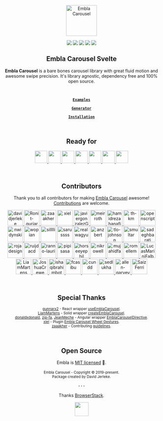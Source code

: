 <br />
<div align="center">
  <p align="center">
    <a href="https://www.embla-carousel.com/"><img width="100" height="100" src="https://www.embla-carousel.com/embla-logo.svg" alt="Embla Carousel">
    </a>
  </p>

  <p align="center">
    <a href="https://opensource.org/licenses/MIT"><img src="https://img.shields.io/npm/l/embla-carousel?color=%238ab4f8"></a>
    <a href="https://www.npmjs.com/package/embla-carousel-svelte"><img src="https://img.shields.io/npm/v/embla-carousel-svelte.svg?color=%23c1a8e2"></a>
    <a href="https://github.com/davidjerleke/embla-carousel/actions?query=workflow%3A%22Continuous+Integration%22"><img src="https://img.shields.io/github/actions/workflow/status/davidjerleke/embla-carousel/cd.yml?color=%238ab4f8"></a>
    <a href="https://prettier.io"><img src="https://img.shields.io/badge/code_style-prettier-ff69b4.svg?color=%23c1a8e2"></a>
    <a href="https://bundlephobia.com/result?p=embla-carousel-svelte@latest"><img src="https://img.shields.io/bundlephobia/minzip/embla-carousel-svelte?color=%238ab4f8&label=gzip%20size">
    </a>
  </p>

  <strong>
    <h2 align="center">Embla Carousel Svelte</h2>
  </strong>

  <p align="center">
    <strong>Embla Carousel</strong> is a bare bones carousel library with great fluid motion and awesome swipe precision. It's library agnostic, dependency free and 100% open source.
  </p>

  <br>

  <p align="center">
    <strong>
      <code>&nbsp;<a href="https://www.embla-carousel.com/examples/predefined/">Examples</a>&nbsp;</code>
    </strong>
  </p>

  <p align="center">
    <strong>
      <code>&nbsp;<a href="https://www.embla-carousel.com/examples/generator/">Generator</a>&nbsp;</code>
    </strong>
  </p>

  <p align="center">
    <strong>
      <code>&nbsp;<a href="https://www.embla-carousel.com/get-started/#choose-installation-type">Installation</a>&nbsp;</code>
    </strong>
  </p>
</div>

<br>

<div align="center">
  <strong>
    <h2 align="center">Ready for</h2>
  </strong>
  
  <p align="center">
    <a href="https://www.embla-carousel.com/get-started/module/">
      <img src="https://www.embla-carousel.com/javascript-logo.svg" width="40" height="40" />
    </a>
    <a href="https://www.embla-carousel.com/get-started/module/">
      <img src="https://www.embla-carousel.com/typescript-logo.svg" width="40" height="40" />
    </a>
    <a href="https://www.embla-carousel.com/get-started/react/">
      <img src="https://www.embla-carousel.com/react-logo.svg" width="40" height="40" />
    </a>
    <a href="https://www.embla-carousel.com/get-started/vue/">
      <img src="https://www.embla-carousel.com/vue-logo.svg" width="40" height="40" />
    </a>
    <a href="https://www.embla-carousel.com/get-started/svelte/">
      <img src="https://www.embla-carousel.com/svelte-logo.svg" width="40" height="40" />
    </a>
    <a href="https://www.embla-carousel.com/get-started/solid/">
      <img src="https://www.embla-carousel.com/solid-logo.svg" width="40" height="40" />
    </a>
    <a href="https://github.com/donaldxdonald/embla-carousel-angular">
      <img src="https://www.embla-carousel.com/angular-logo.svg" width="40" height="40" />
    </a>
  </p>
</div>

<br>

<div align="center">
  <strong>
    <h2 align="center">Contributors</h2>
  </strong>
  <p align="center">
    Thank you to all contributors for making <a href="https://www.embla-carousel.com/">Embla Carousel</a> awesome! <a href="https://github.com/davidjerleke/embla-carousel/blob/master/CONTRIBUTING.md">Contributions</a> are welcome.
  </p>
  <p align="center">
    <a href="https://github.com/davidjerleke">
      <img src="https://avatars2.githubusercontent.com/u/11529148?s=120&v=4" title="davidjerleke" width="50" height="50" style="max-width: 100%" />
    </a><a href="https://github.com/Ronit-gurjar">
      <img src="https://avatars2.githubusercontent.com/u/92150685?s=120&v=4" title="Ronit-gurjar" width="50" height="50" style="max-width: 100%" />
    </a><a href="https://github.com/zaaakher">
      <img src="https://avatars2.githubusercontent.com/u/46135573?s=120&v=4" title="zaaakher" width="50" height="50" style="max-width: 100%" />
    </a><a href="https://github.com/xiel">
      <img src="https://avatars2.githubusercontent.com/u/615522?s=120&v=4" title="xiel" width="50" height="50" style="max-width: 100%" />
    </a><a href="https://github.com/javiergonzalezGenially">
      <img src="https://avatars2.githubusercontent.com/u/78730098?s=120&v=4" title="javiergonzalezGenially" width="50" height="50" style="max-width: 100%" />
    </a><a href="https://github.com/meirroth">
      <img src="https://avatars2.githubusercontent.com/u/12494197?s=120&v=4" title="meirroth" width="50" height="50" style="max-width: 100%" />
    </a><a href="https://github.com/hamidrezahanafi">
      <img src="https://avatars2.githubusercontent.com/u/91487491?s=120&v=4" title="hamidrezahanafi" width="50" height="50" style="max-width: 100%" />
    </a><a href="https://github.com/th-km">
      <img src="https://avatars2.githubusercontent.com/u/35410212?s=120&v=4" title="th-km" width="50" height="50" style="max-width: 100%" />
    </a><a href="https://github.com/openscript">
      <img src="https://avatars2.githubusercontent.com/u/1105080?s=120&v=4" title="openscript" width="50" height="50" style="max-width: 100%" />
    </a><a href="https://github.com/nwidynski">
      <img src="https://avatars2.githubusercontent.com/u/25958801?s=120&v=4" title="nwidynski" width="50" height="50" style="max-width: 100%" />
    </a><a href="https://github.com/wopian">
      <img src="https://avatars2.githubusercontent.com/u/3440094?s=120&v=4" title="wopian" width="50" height="50" style="max-width: 100%" />
    </a><a href="https://github.com/silllli">
      <img src="https://avatars2.githubusercontent.com/u/9334305?s=120&v=4" title="silllli" width="50" height="50" style="max-width: 100%" />
    </a><a href="https://github.com/sarussss">
      <img src="https://avatars2.githubusercontent.com/u/15656996?s=120&v=4" title="sarussss" width="50" height="50" style="max-width: 100%" />
    </a><a href="https://github.com/realwagyu">
      <img src="https://avatars2.githubusercontent.com/u/91921591?s=120&v=4" title="realwagyu" width="50" height="50" style="max-width: 100%" />
    </a><a href="https://github.com/anzbert">
      <img src="https://avatars2.githubusercontent.com/u/38823700?s=120&v=4" title="anzbert" width="50" height="50" style="max-width: 100%" />
    </a><a href="https://github.com/tlo-johnson">
      <img src="https://avatars2.githubusercontent.com/u/8763144?s=120&v=4" title="tlo-johnson" width="50" height="50" style="max-width: 100%" />
    </a><a href="https://github.com/smultar">
      <img src="https://avatars2.githubusercontent.com/u/6223536?s=120&v=4" title="smultar" width="50" height="50" style="max-width: 100%" />
    </a><a href="https://github.com/sadeghbarati">
      <img src="https://avatars2.githubusercontent.com/u/17789047?s=120&v=4" title="sadeghbarati" width="50" height="50" style="max-width: 100%" />
    </a><a href="https://github.com/rojadesign">
      <img src="https://avatars2.githubusercontent.com/u/35687281?s=120&v=4" title="rojadesign" width="50" height="50" style="max-width: 100%" />
    </a><a href="https://github.com/ruijdacd">
      <img src="https://avatars2.githubusercontent.com/u/9107610?s=120&v=4" title="ruijdacd" width="50" height="50" style="max-width: 100%" />
    </a><a href="https://github.com/ranno-lauri">
      <img src="https://avatars2.githubusercontent.com/u/87007115?s=120&v=4" title="ranno-lauri" width="50" height="50" style="max-width: 100%" />
    </a><a href="https://github.com/pipisasa">
      <img src="https://avatars2.githubusercontent.com/u/54534600?s=120&v=4" title="pipisasa" width="50" height="50" style="max-width: 100%" />
    </a><a href="https://github.com/horseeyephil">
      <img src="https://avatars2.githubusercontent.com/u/32337092?s=120&v=4" title="horseeyephil" width="50" height="50" style="max-width: 100%" />
    </a><a href="https://github.com/nikrowell">
      <img src="https://avatars2.githubusercontent.com/u/260039?s=120&v=4" title="nikrowell" width="50" height="50" style="max-width: 100%" />
    </a><a href="https://github.com/mujahidfa">
      <img src="https://avatars2.githubusercontent.com/u/17759705?s=120&v=4" title="mujahidfa" width="50" height="50" style="max-width: 100%" />
    </a><a href="https://github.com/romellem">
      <img src="https://avatars2.githubusercontent.com/u/8504000?s=120&v=4" title="romellem" width="50" height="50" style="max-width: 100%" />
    </a><a href="https://github.com/LucasMariniFalbo">
      <img src="https://avatars2.githubusercontent.com/u/9245477?s=120&v=4" title="LucasMariniFalbo" width="50" height="50" style="max-width: 100%" />
    </a><a href="https://github.com/LiamMartens">
      <img src="https://avatars2.githubusercontent.com/u/5265324?s=120&v=4" title="LiamMartens" width="50" height="50" style="max-width: 100%" />
    </a><a href="https://github.com/JoshuaCrewe">
      <img src="https://avatars2.githubusercontent.com/u/12238901?s=120&v=4" title="JoshuaCrewe" width="50" height="50" style="max-width: 100%" />
    </a><a href="https://github.com/ishaqibrahimbot">
      <img src="https://avatars2.githubusercontent.com/u/74908398?s=120&v=4" title="ishaqibrahimbot" width="50" height="50" style="max-width: 100%" />
    </a><a href="https://github.com/fcasibu">
      <img src="https://avatars2.githubusercontent.com/u/75290989?s=120&v=4" title="fcasibu" width="50" height="50" style="max-width: 100%" />
    </a><a href="https://github.com/cundd">
      <img src="https://avatars2.githubusercontent.com/u/743122?s=120&v=4" title="cundd" width="50" height="50" style="max-width: 100%" />
    </a><a href="https://github.com/sedlukha">
      <img src="https://avatars2.githubusercontent.com/u/14075940?s=120&v=4" title="sedlukha" width="50" height="50" style="max-width: 100%" />
    </a><a href="https://github.com/allen-garvey">
      <img src="https://avatars2.githubusercontent.com/u/9314727?s=120&v=4" title="allen-garvey" width="50" height="50" style="max-width: 100%" />
    </a><a href="https://github.com/SaizFerri">
      <img src="https://avatars2.githubusercontent.com/u/19834971?s=120&v=4" title="SaizFerri" width="50" height="50" style="max-width: 100%" />
    </a>
  </p>
</div>

<br>

<div align="center">
  <strong>
    <h2 align="center">Special Thanks</h2>
  </strong>
  <p align="center">
    <sup>
      <a href="https://github.com/gunnarx2">gunnarx2</a> - React wrapper <a href="https://www.embla-carousel.com/get-started/react/">useEmblaCarousel</a>.
    </sup>
    <br>
    <sup>
      <a href="https://github.com/LiamMartens">LiamMartens</a> - Solid wrapper <a href="https://www.embla-carousel.com/get-started/solid/">createEmblaCarousel</a>.
    </sup>
    <br>
    <sup>
      <a href="https://github.com/donaldxdonald">donaldxdonald</a>, <a href="https://github.com/zip-fa">zip-fa</a>, <a href="https://github.com/JeanMeche">JeanMeche</a> - Angular wrapper <a href="https://github.com/donaldxdonald/embla-carousel-angular?tab=readme-ov-file#installation">EmblaCarouselDirective</a>.
    </sup>
    <br>
    <sup>
      <a href="https://github.com/xiel">xiel</a> - Plugin <a href="https://github.com/xiel/embla-carousel-wheel-gestures">Embla Carousel Wheel Gestures</a>.
    </sup>
    <br>
    <sup>
      <a href="https://github.com/zaaakher">zaaakher</a> - Contributing <a href="https://github.com/davidjerleke/embla-carousel/blob/master/CONTRIBUTING.md">guidelines</a>.
    </sup>
  </p>
</div>

<br>

<h2 align="center">Open Source</h2>

<p align="center">
  Embla is <a href="https://github.com/davidjerleke/embla-carousel/blob/master/LICENSE">MIT licensed</a> 💖.<br><br>
  <sup>Embla Carousel - Copyright © 2019-present.</sup><br />
  <sup>Package created by David Jerleke.</sup>
</p>

<p align="center">
  <strong>· · ·</strong>
</p>

<p align="center">
  Thanks <a href="https://www.browserstack.com">BrowserStack</a>.
</p>

<p align="center">
  <a href="https://www.browserstack.com">
    <img src="https://www.embla-carousel.com/browserstack-logo.svg" width="45" height="45" />
    </a>
</p>
